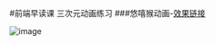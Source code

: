 #前端早读课 三次元动画练习
###悠嘻猴动画-[效果链接](http://ch563.github.io/You/)

![image](http://github.com/ch563/YOU/you.jpg)